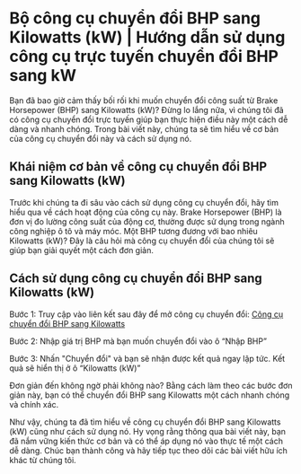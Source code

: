Bộ công cụ chuyển đổi BHP sang Kilowatts (kW) | Hướng dẫn sử dụng công cụ trực tuyến chuyển đổi BHP sang kW
===========================================================================================================

Bạn đã bao giờ cảm thấy bối rối khi muốn chuyển đổi công suất từ Brake Horsepower (BHP) sang Kilowatts (kW)? Đừng lo lắng nữa, vì chúng tôi đã có công cụ chuyển đổi trực tuyến giúp bạn thực hiện điều này một cách dễ dàng và nhanh chóng. Trong bài viết này, chúng ta sẽ tìm hiểu về cơ bản của công cụ chuyển đổi này và cách sử dụng nó.

Khái niệm cơ bản về công cụ chuyển đổi BHP sang Kilowatts (kW)
--------------------------------------------------------------

Trước khi chúng ta đi sâu vào cách sử dụng công cụ chuyển đổi, hãy tìm hiểu qua về cách hoạt động của công cụ này. Brake Horsepower (BHP) là đơn vị đo lường công suất của động cơ, thường được sử dụng trong ngành công nghiệp ô tô và máy móc. Một BHP tương đương với bao nhiêu Kilowatts (kW)? Đây là câu hỏi mà công cụ chuyển đổi của chúng tôi sẽ giúp bạn giải quyết một cách đơn giản.

Cách sử dụng công cụ chuyển đổi BHP sang Kilowatts (kW)
-------------------------------------------------------

Bước 1: Truy cập vào liên kết sau đây để mở công cụ chuyển đổi: [Công cụ chuyển đổi BHP sang Kilowatts](https://www.onlinecalculatorsfree.com/vi/convert/bhp-to-kilowatts.html)

Bước 2: Nhập giá trị BHP mà bạn muốn chuyển đổi vào ô “Nhập BHP”

Bước 3: Nhấn "Chuyển đổi" và bạn sẽ nhận được kết quả ngay lập tức. Kết quả sẽ hiển thị ở ô “Kilowatts (kW)”

Đơn giản đến không ngờ phải không nào? Bằng cách làm theo các bước đơn giản này, bạn có thể chuyển đổi BHP sang Kilowatts một cách nhanh chóng và chính xác.

Như vậy, chúng ta đã tìm hiểu về công cụ chuyển đổi BHP sang Kilowatts (kW) cũng như cách sử dụng nó. Hy vọng rằng thông qua bài viết này, bạn đã nắm vững kiến thức cơ bản và có thể áp dụng nó vào thực tế một cách dễ dàng. Chúc bạn thành công và hãy tiếp tục theo dõi các bài viết hữu ích khác từ chúng tôi.